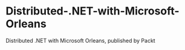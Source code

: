 # Distributed-.NET-with-Microsoft-Orleans
Distributed .NET with Microsoft Orleans, published by Packt
